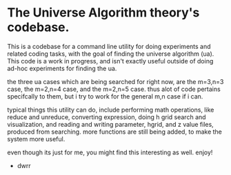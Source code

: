 # The Universe Algorithm theory's codebase.

This is a codebase for a command line utility for doing experiments and related coding tasks, with the goal of finding the universe algorithm (ua). This code is a work in progress, and isn't exactly useful outside of doing ad-hoc experiments for finding the ua.

the three ua cases which are being searched for right now, are the m=3,n=3 case, the m=2,n=4 case, and the m=2,n=5 case.  thus alot of code pertains specifcally to them, but i try to work for the general m,n case if i can.

typical things this utility can do, include performing math operations, like reduce and unreduce, converting expression, doing h grid search and visualization, and reading and writing parameter, hgrid, and z value files, produced from searching. more functions are still being added, to make the system more useful.

even though its just for me, you might find this interesting as well. enjoy!

 - dwrr


